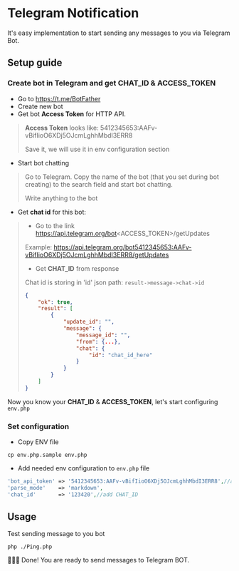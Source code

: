 # Telegram Notification
It's easy implementation to start sending any messages to you via Telegram Bot.

## Setup guide
### Create bot in Telegram and get **CHAT_ID** & **ACCESS_TOKEN**
- Go to https://t.me/BotFather
- Create new bot
- Get bot **Access Token** for HTTP API.

> **Access Token** looks like: 5412345653:AAFv-vBifIioO6XDj5OJcmLghhMbdI3ERR8
> 
> Save it, we will use it in env configuration section

- Start bot chatting
> Go to Telegram. Copy the name of the bot (that you set during bot creating) to the search field and start bot chatting.
> 
> Write anything to the bot

- Get **chat id** for this bot:
> - Go to the link https://api.telegram.org/bot<ACCESS_TOKEN>/getUpdates
> 
> Example: https://api.telegram.org/bot5412345653:AAFv-vBifIioO6XDj5OJcmLghhMbdI3ERR8/getUpdates
> 
> - Get **CHAT_ID** from response
> 
> Chat id is storing in 'id' json path: `result->message->chat->id`
> 
> ```json
> {
>     "ok": true,
>     "result": [
>         {
>             "update_id": "",
>             "message": {
>                 "message_id": "",
>                 "from": {...},
>                 "chat": {
>                     "id": "chat_id_here"
>                 }
>             }
>         }
>     ]
> }

Now you know your **CHAT_ID** & **ACCESS_TOKEN**, let's start configuring `env.php`

### Set configuration

- Copy ENV file

```shell
cp env.php.sample env.php
```

- Add needed env configuration to `env.php` file
```php
'bot_api_token' => '5412345653:AAFv-vBifIioO6XDj5OJcmLghhMbdI3ERR8',//add ACCESS_TOKEN
'parse_mode'    => 'markdown',
'chat_id'       => '123420',//add CHAT_ID
```

## Usage
Test sending message to you bot
```shell
php ./Ping.php
```

🎉🎊🎉 Done! You are ready to send messages to Telegram BOT.